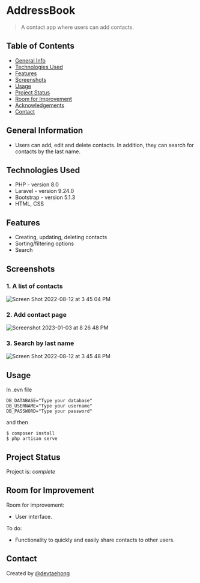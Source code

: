 # AddressBook
> A contact app where users can add contacts.

## Table of Contents
* [General Info](#general-information)
* [Technologies Used](#technologies-used)
* [Features](#features)
* [Screenshots](#screenshots)
* [Usage](#usage)
* [Project Status](#project-status)
* [Room for Improvement](#room-for-improvement)
* [Acknowledgements](#acknowledgements)
* [Contact](#contact)
<!-- * [License](#license) -->


## General Information
- Users can add, edit and delete contacts. In addition, they can search for contacts by the last name.

## Technologies Used
- PHP - version 8.0
- Laravel - version 9.24.0
- Bootstrap - version 5.1.3
- HTML, CSS

## Features
- Creating, updating, deleting contacts
- Sorting/filtering options 
- Search



## Screenshots
### 1. A list of contacts
![Screen Shot 2022-08-12 at 3 45 04 PM](https://user-images.githubusercontent.com/71358207/184423968-07a12e47-4cbb-4fd2-8c8f-230f947df251.png)
### 2. Add contact page
![Screenshot 2023-01-03 at 8 26 48 PM](https://user-images.githubusercontent.com/71358207/210463217-ca9e9b0e-595c-4dc6-bcf0-e3c5038c81fa.png)

### 3. Search by last name
![Screen Shot 2022-08-12 at 3 45 48 PM](https://user-images.githubusercontent.com/71358207/184424072-74518f67-447c-4976-820a-52f91064031a.png)

## Usage
In .evn file
```
DB_DATABASE="Type your database"
DB_USERNAME="Type your username"
DB_PASSWORD="Type your password"
```
and then
```
$ composer install
$ php artisan serve
```


## Project Status
Project is: _complete_ 


## Room for Improvement

Room for improvement:
- User interface.

To do:
- Functionality to quickly and easily share contacts to other users.

## Contact
Created by [@devtaehong](https://www.github.com/DevTaehong/)


<!-- Optional -->
<!-- ## License -->
<!-- This project is open source and available under the [... License](). -->

<!-- You don't have to include all sections - just the one's relevant to your project -->
